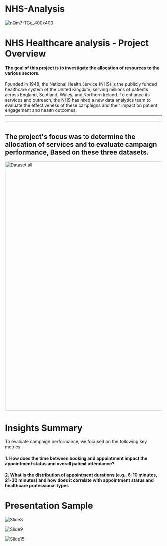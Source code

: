 # NHS-Analysis

![nQm7-TGe_400x400](https://github.com/user-attachments/assets/ed8c4d9e-31eb-4c9d-a12a-e2936e726e48)


# NHS Healthcare analysis - Project Overview


#### The goal of this project is to investigate the allocation of resources to the various sectors.

Founded in 1948, the National Health Service (NHS) is the publicly funded healthcare system of the United Kingdom, serving millions of patients across England, Scotland, Wales, and Northern Ireland. To enhance its services and outreach, the NHS has hired a new data analytics team to evaluate the effectiveness of these campaigns and their impact on patient engagement and health outcomes.
————————————————————————————————————————————————————————————————————————

## The project's focus was to determine the allocation of services and to evaluate campaign performance, Based on these three datasets. 
<img width="800" alt="Dataset all" src="https://github.com/user-attachments/assets/acda418b-9a91-4bbb-bc89-78f4499acbd9">

# Insights Summary

To evaluate campaign performance, we focused on the following key metrics:

#### 1. How does the time between booking and appointment impact the appointment status and overall patient attendance?


#### 2. What is the distribution of appointment durations (e.g., 6-10 minutes, 21-30 minutes) and how does it correlate with appointment status and healthcare professional types


# Presentation Sample 

![Slide8](https://github.com/user-attachments/assets/bd8ddf66-6f78-4f0a-b8dc-d8611748e85d)


![Slide9](https://github.com/user-attachments/assets/29d14cc8-865a-4d95-8611-6b5cb4ed9e0a)


![Slide15](https://github.com/user-attachments/assets/6a0b87b1-3ec4-4ac5-b649-0cbdf1f91994)









